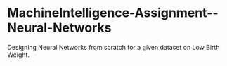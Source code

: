 # MachineIntelligence-Assignment--Neural-Networks
Designing Neural Networks from scratch for a given dataset on Low Birth Weight.

